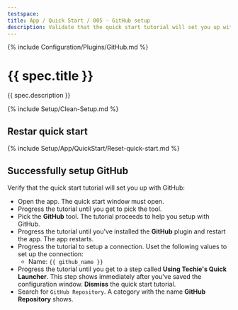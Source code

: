 ```yaml
---
testspace:
title: App / Quick Start / 005 - GitHub setup
description: Validate that the quick start tutorial will set you up with GitHub.
---
```


{% include Configuration/Plugins/GitHub.md %}

# {{ spec.title }}

{{ spec.description }}

{% include Setup/Clean-Setup.md %}

## Restar quick start

{% include Setup/App/QuickStart/Reset-quick-start.md %}

## Successfully setup GitHub

Verify that the quick start tutorial will set you up with GitHub:

- Open the app. The quick start window must open.
- Progress the tutorial until you get to pick the tool.
- Pick the **GitHub** tool. The tutorial proceeds to help you setup with GitHub.
- Progress the tutorial until you've installed the **GitHub** plugin and restart the app. The app restarts.
- Progress the tutorial to setup a connection. Uset the following values to set up the connection:
  - Name: `{{ github_name }}`
- Progress the tutorial until you get to a step called **Using Techie's Quick Launcher**. This step shows immediately after you've saved the configuration window. **Dismiss** the quick start tutorial.
- Search for `GitHub Repository`. A category with the name **GitHub Repository** shows.
